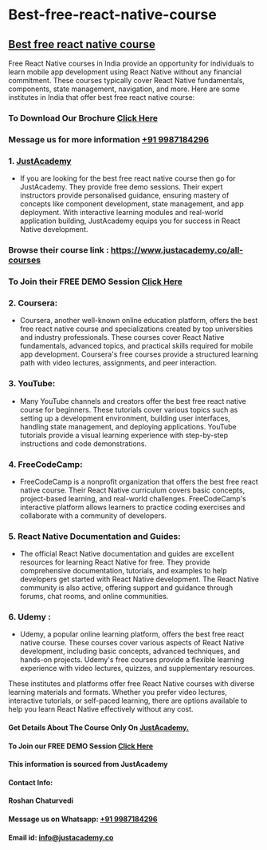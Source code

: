 # Best-free-react-native-course
## [Best free react native course](https://www.justacademy.co/course-detail/react-native-training)
Free React Native courses in India provide an opportunity for individuals to learn mobile app development using React Native without any financial commitment. These courses typically cover React Native fundamentals, components, state management, navigation, and more. Here are some institutes in India that offer best free react native course:

### To Download Our Brochure [Click Here](https://www.justacademy.co/download-brochure-for-free)
### Message us for more information [+91 9987184296](https://api.whatsapp.com/send?phone=9987184296)

### 1. [JustAcademy](https://www.justacademy.co/)
- If you are looking for the best free react native course then go for JustAcademy. They provide free demo sessions. Their expert instructors provide personalised guidance, ensuring mastery of concepts like component development, state management, and app deployment. With interactive learning modules and real-world application building, JustAcademy equips you for success in React Native development.

### Browse their course link : https://www.justacademy.co/all-courses 
### To Join their FREE DEMO Session [Click Here](https://www.justacademy.co/register-for-course-demo)

### 2. Coursera:
   - Coursera, another well-known online education platform, offers the best free react native course and specializations created by top universities and industry professionals. These courses cover React Native fundamentals, advanced topics, and practical skills required for mobile app development. Coursera's free courses provide a structured learning path with video lectures, assignments, and peer interaction.

### 3. YouTube:
   - Many YouTube channels and creators offer the best free react native course for beginners. These tutorials cover various topics such as setting up a development environment, building user interfaces, handling state management, and deploying applications. YouTube tutorials provide a visual learning experience with step-by-step instructions and code demonstrations.

### 4. FreeCodeCamp:
   - FreeCodeCamp is a nonprofit organization that offers the best free react native course. Their React Native curriculum covers basic concepts, project-based learning, and real-world challenges. FreeCodeCamp's interactive platform allows learners to practice coding exercises and collaborate with a community of developers.

### 5. React Native Documentation and Guides:
   - The official React Native documentation and guides are excellent resources for learning React Native for free. They provide comprehensive documentation, tutorials, and examples to help developers get started with React Native development. The React Native community is also active, offering support and guidance through forums, chat rooms, and online communities.

### 6. Udemy :
   - Udemy, a popular online learning platform, offers the best free react native course. These courses cover various aspects of React Native development, including basic concepts, advanced techniques, and hands-on projects. Udemy's free courses provide a flexible learning experience with video lectures, quizzes, and supplementary resources.

These institutes and platforms offer free React Native courses with diverse learning materials and formats. Whether you prefer video lectures, interactive tutorials, or self-paced learning, there are options available to help you learn React Native effectively without any cost.

#### Get Details About The Course Only On [JustAcademy.](https://www.justacademy.co/)
#### To Join our FREE DEMO Session [Click Here](https://www.justacademy.co/register-for-course-demo)
#### This information is sourced from JustAcademy
#### Contact Info:
#### Roshan Chaturvedi
#### Message us on Whatsapp: [+91 9987184296](https://api.whatsapp.com/send?phone=9987184296)
#### Email id: info@justacademy.co

